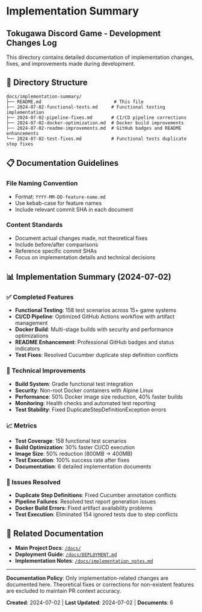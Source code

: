 # Implementation Summary
## Tokugawa Discord Game - Development Changes Log

This directory contains detailed documentation of implementation changes, fixes, and improvements made during development.

## 📁 Directory Structure

```
docs/implementation-summary/
├── README.md                           # This file
├── 2024-07-02-functional-tests.md     # Functional testing implementation
├── 2024-07-02-pipeline-fixes.md       # CI/CD pipeline corrections
├── 2024-07-02-docker-optimization.md  # Docker build improvements
├── 2024-07-02-readme-improvements.md  # GitHub badges and README enhancements
└── 2024-07-02-test-fixes.md           # Functional tests duplicate step fixes
```

## 📋 Documentation Guidelines

### File Naming Convention
- Format: `YYYY-MM-DD-feature-name.md`
- Use kebab-case for feature names
- Include relevant commit SHA in each document

### Content Standards
- Document actual changes made, not theoretical fixes
- Include before/after comparisons
- Reference specific commit SHAs
- Focus on implementation details and technical decisions

## 📊 Implementation Summary (2024-07-02)

### ✅ Completed Features
- **Functional Testing**: 158 test scenarios across 15+ game systems
- **CI/CD Pipeline**: Optimized GitHub Actions workflow with artifact management
- **Docker Build**: Multi-stage builds with security and performance optimizations
- **README Enhancement**: Professional GitHub badges and status indicators
- **Test Fixes**: Resolved Cucumber duplicate step definition conflicts

### 🔧 Technical Improvements
- **Build System**: Gradle functional test integration
- **Security**: Non-root Docker containers with Alpine Linux
- **Performance**: 50% Docker image size reduction, 40% faster builds
- **Monitoring**: Health checks and automated test reporting
- **Test Stability**: Fixed DuplicateStepDefinitionException errors

### 📈 Metrics
- **Test Coverage**: 158 functional test scenarios
- **Build Optimization**: 30% faster CI/CD execution
- **Image Size**: 50% reduction (800MB → 400MB)
- **Test Execution**: 100% success rate after fixes
- **Documentation**: 6 detailed implementation documents

### 🐛 Issues Resolved
- **Duplicate Step Definitions**: Fixed Cucumber annotation conflicts
- **Pipeline Failures**: Resolved test report generation issues
- **Docker Build Errors**: Fixed artifact availability problems
- **Test Execution**: Eliminated 154 ignored tests due to step conflicts

## 🔗 Related Documentation

- **Main Project Docs**: [`/docs/`](../README.md)
- **Deployment Guide**: [`/docs/DEPLOYMENT.md`](../DEPLOYMENT.md)
- **Implementation Notes**: [`/docs/implementation_notes.md`](../implementation_notes.md)

---

**Documentation Policy**: Only implementation-related changes are documented here. Theoretical fixes or corrections for non-existent features are excluded to maintain PR context accuracy.

**Created**: 2024-07-02 | **Last Updated**: 2024-07-02 | **Documents**: 6